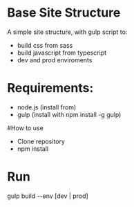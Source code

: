 
Base Site Structure
===================

A simple site structure, with gulp script to: 

* build css from sass
* build javascript from typescript
* dev and prod enviroments

# Requirements: 
* node.js (install from)
* gulp (install with npm install -g gulp)

#How to use

* Clone repository 
* npm install

# Run

gulp build --env [dev | prod]
